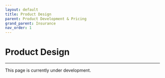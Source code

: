 ```yaml
---
layout: default
title: Product Design
parent: Product Development & Pricing
grand_parent: Insurance
nav_order: 1
---
```


# Product Design

---

This page is currently under development.